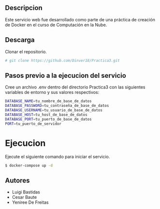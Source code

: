 
## Descripcion

Este servicio web fue desarrollado como parte de una práctica de creación de Docker en el curso de Computación en la Nube.

## Descarga
  Clonar el repositorio.
```bash
# git clone https://github.com/Dinver18/Practica3.git
```

## Pasos previo a la ejecucion del servicio

Cree un archivo .env dentro del directorio Practica3 con las siguientes variables de entorno y sus valores respectivos:
```bash
DATABASE_NAME=tu_nombre_de_base_de_datos
DATABASE_PASSWORD=tu_contraseña_de_base_de_datos
DATABASE_USERNAME=tu_usuario_de_base_de_datos
DATABASE_HOST=tu_host_de_base_de_datos
DATABASE_PORT=tu_puerto_de_base_de_datos
PORT=tu_puerto_de_servidor
```

# Ejecucion
Ejecute el  siguiente comando para iniciar el servicio.
```bash
$ docker-compose up -d
```

## Autores

- Luigi Bastidas
- Cesar Baute 
- Yeniree De Freitas 


